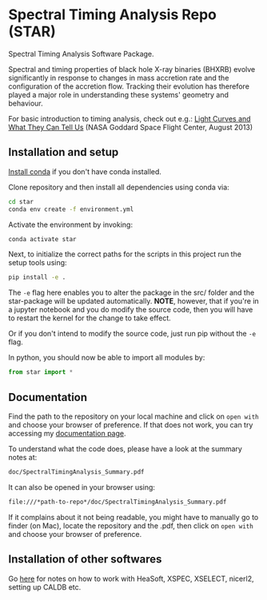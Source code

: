 # Spectral Timing Analysis Repo (STAR)
Spectral Timing Analysis Software Package.

Spectral and timing properties of black hole X-ray binaries (BHXRB) evolve significantly  in response to changes in mass accretion rate and the configuration of the accretion flow. Tracking their evolution has therefore played a major role in understanding these systems' geometry and behaviour.

For basic introduction to timing analysis, check out e.g.: [Light Curves and What They Can Tell Us](https://imagine.gsfc.nasa.gov/science/toolbox/timing1.html) (NASA Goddard Space Flight Center, August 2013) 

## Installation and setup
[Install conda](https://conda.io/projects/conda/en/latest/user-guide/install/index.html) if you don't have conda installed.

Clone repository and then install all dependencies using conda via:

```bash
cd star
conda env create -f environment.yml
```

Activate the environment by invoking:

```bash
conda activate star
```

Next, to initialize the correct paths for the scripts in this project run the setup tools using:

```bash
pip install -e .
```

The `-e` flag here enables you to alter the package in the src/ folder and the star-package will be updated automatically. **NOTE**, however, that if you're in a jupyter notebook and you do modify the source code, then you will have to restart the kernel for the change to take effect.

Or if you don't intend to modify the source code, just run pip without the `-e` flag.

In python, you should now be able to import all modules by:

```python
from star import *
```

## Documentation

Find the path to the repository on your local machine and click on `open with` and choose your browser of preference. If that does not work, you can try accessing my [documentation page](https://ludvigdoeser.github.io/stasp/index.html).

To understand what the code does, please have a look at the summary notes at:

```bash
doc/SpectralTimingAnalysis_Summary.pdf
```

It can also be opened in your browser using:

```bash
file:///*path-to-repo*/doc/SpectralTimingAnalysis_Summary.pdf
```

If it complains about it not being readable, you might have to manually go to finder (on Mac), locate the repository and the .pdf, then click on `open with` and choose your browser of preference.

## Installation of other softwares

Go [here](https://github.com/ludvigdoeser/Spectral-Timing-Analysis/tree/main/doc/HEASoft) for notes on how to work with HeaSoft, XSPEC, XSELECT, nicerl2, setting up CALDB etc.
